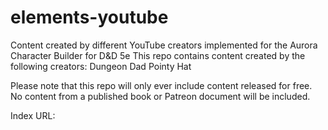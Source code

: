 # elements-youtube
Content created by different YouTube creators implemented for the Aurora Character Builder for D&amp;D 5e
This repo contains content created by the following creators:
Dungeon Dad
Pointy Hat

Please note that this repo will only ever include content released for free. No content from a published book or Patreon document will be included.

Index URL: 
